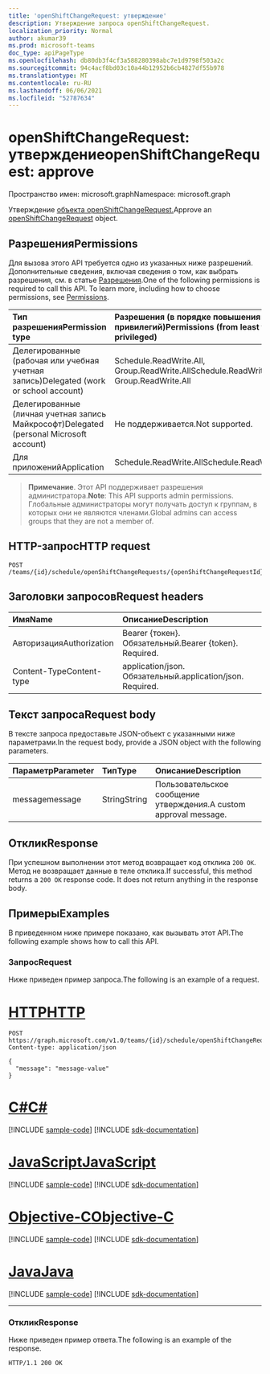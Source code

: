 ```yaml
---
title: 'openShiftChangeRequest: утверждение'
description: Утверждение запроса openShiftChangeRequest.
localization_priority: Normal
author: akumar39
ms.prod: microsoft-teams
doc_type: apiPageType
ms.openlocfilehash: db80db3f4cf3a588280398abc7e1d9798f503a2c
ms.sourcegitcommit: 94c4acf8bd03c10a44b12952b6cb4827df55b978
ms.translationtype: MT
ms.contentlocale: ru-RU
ms.lasthandoff: 06/06/2021
ms.locfileid: "52787634"
---
```

# <a name="openshiftchangerequest-approve"></a><span data-ttu-id="d0701-103">openShiftChangeRequest: утверждение</span><span class="sxs-lookup"><span data-stu-id="d0701-103">openShiftChangeRequest: approve</span></span>

<span data-ttu-id="d0701-104">Пространство имен: microsoft.graph</span><span class="sxs-lookup"><span data-stu-id="d0701-104">Namespace: microsoft.graph</span></span>

<span data-ttu-id="d0701-105">Утверждение [объекта openShiftChangeRequest.](../resources/openshiftchangerequest.md)</span><span class="sxs-lookup"><span data-stu-id="d0701-105">Approve an [openShiftChangeRequest](../resources/openshiftchangerequest.md) object.</span></span>

## <a name="permissions"></a><span data-ttu-id="d0701-106">Разрешения</span><span class="sxs-lookup"><span data-stu-id="d0701-106">Permissions</span></span>

<span data-ttu-id="d0701-p101">Для вызова этого API требуется одно из указанных ниже разрешений. Дополнительные сведения, включая сведения о том, как выбрать разрешения, см. в статье [Разрешения](/graph/permissions-reference).</span><span class="sxs-lookup"><span data-stu-id="d0701-p101">One of the following permissions is required to call this API. To learn more, including how to choose permissions, see [Permissions](/graph/permissions-reference).</span></span>

| <span data-ttu-id="d0701-109">Тип разрешения</span><span class="sxs-lookup"><span data-stu-id="d0701-109">Permission type</span></span>                        | <span data-ttu-id="d0701-110">Разрешения (в порядке повышения привилегий)</span><span class="sxs-lookup"><span data-stu-id="d0701-110">Permissions (from least to most privileged)</span></span> |
|:---------------------------------------|:--------------------------------------------|
| <span data-ttu-id="d0701-111">Делегированные (рабочая или учебная учетная запись)</span><span class="sxs-lookup"><span data-stu-id="d0701-111">Delegated (work or school account)</span></span>     | <span data-ttu-id="d0701-112">Schedule.ReadWrite.All, Group.ReadWrite.All</span><span class="sxs-lookup"><span data-stu-id="d0701-112">Schedule.ReadWrite.All, Group.ReadWrite.All</span></span> |
| <span data-ttu-id="d0701-113">Делегированные (личная учетная запись Майкрософт)</span><span class="sxs-lookup"><span data-stu-id="d0701-113">Delegated (personal Microsoft account)</span></span> | <span data-ttu-id="d0701-114">Не поддерживается.</span><span class="sxs-lookup"><span data-stu-id="d0701-114">Not supported.</span></span> |
| <span data-ttu-id="d0701-115">Для приложений</span><span class="sxs-lookup"><span data-stu-id="d0701-115">Application</span></span>                            | <span data-ttu-id="d0701-116">Schedule.ReadWrite.All</span><span class="sxs-lookup"><span data-stu-id="d0701-116">Schedule.ReadWrite.All</span></span> |

> <span data-ttu-id="d0701-117">**Примечание**. Этот API поддерживает разрешения администратора.</span><span class="sxs-lookup"><span data-stu-id="d0701-117">**Note**: This API supports admin permissions.</span></span> <span data-ttu-id="d0701-118">Глобальные администраторы могут получать доступ к группам, в которых они не являются членами.</span><span class="sxs-lookup"><span data-stu-id="d0701-118">Global admins can access groups that they are not a member of.</span></span>

## <a name="http-request"></a><span data-ttu-id="d0701-119">HTTP-запрос</span><span class="sxs-lookup"><span data-stu-id="d0701-119">HTTP request</span></span>

<!-- { "blockType": "ignored" } -->

```http
POST /teams/{id}/schedule/openShiftChangeRequests/{openShiftChangeRequestId}/approve
```

## <a name="request-headers"></a><span data-ttu-id="d0701-120">Заголовки запросов</span><span class="sxs-lookup"><span data-stu-id="d0701-120">Request headers</span></span>

| <span data-ttu-id="d0701-121">Имя</span><span class="sxs-lookup"><span data-stu-id="d0701-121">Name</span></span>          | <span data-ttu-id="d0701-122">Описание</span><span class="sxs-lookup"><span data-stu-id="d0701-122">Description</span></span>   |
|:--------------|:--------------|
| <span data-ttu-id="d0701-123">Авторизация</span><span class="sxs-lookup"><span data-stu-id="d0701-123">Authorization</span></span> | <span data-ttu-id="d0701-p103">Bearer {токен}. Обязательный.</span><span class="sxs-lookup"><span data-stu-id="d0701-p103">Bearer {token}. Required.</span></span> |
| <span data-ttu-id="d0701-126">Content-Type</span><span class="sxs-lookup"><span data-stu-id="d0701-126">Content-type</span></span> | <span data-ttu-id="d0701-p104">application/json. Обязательный.</span><span class="sxs-lookup"><span data-stu-id="d0701-p104">application/json. Required.</span></span> |

## <a name="request-body"></a><span data-ttu-id="d0701-129">Текст запроса</span><span class="sxs-lookup"><span data-stu-id="d0701-129">Request body</span></span>

<span data-ttu-id="d0701-130">В тексте запроса предоставьте JSON-объект с указанными ниже параметрами.</span><span class="sxs-lookup"><span data-stu-id="d0701-130">In the request body, provide a JSON object with the following parameters.</span></span>

| <span data-ttu-id="d0701-131">Параметр</span><span class="sxs-lookup"><span data-stu-id="d0701-131">Parameter</span></span>    | <span data-ttu-id="d0701-132">Тип</span><span class="sxs-lookup"><span data-stu-id="d0701-132">Type</span></span>        | <span data-ttu-id="d0701-133">Описание</span><span class="sxs-lookup"><span data-stu-id="d0701-133">Description</span></span> |
|:-------------|:------------|:------------|
|<span data-ttu-id="d0701-134">message</span><span class="sxs-lookup"><span data-stu-id="d0701-134">message</span></span>|<span data-ttu-id="d0701-135">String</span><span class="sxs-lookup"><span data-stu-id="d0701-135">String</span></span>|<span data-ttu-id="d0701-136">Пользовательское сообщение утверждения.</span><span class="sxs-lookup"><span data-stu-id="d0701-136">A custom approval message.</span></span>|

## <a name="response"></a><span data-ttu-id="d0701-137">Отклик</span><span class="sxs-lookup"><span data-stu-id="d0701-137">Response</span></span>

<span data-ttu-id="d0701-p105">При успешном выполнении этот метод возвращает код отклика `200 OK`. Метод не возвращает данные в теле отклика.</span><span class="sxs-lookup"><span data-stu-id="d0701-p105">If successful, this method returns a `200 OK` response code. It does not return anything in the response body.</span></span>

## <a name="examples"></a><span data-ttu-id="d0701-140">Примеры</span><span class="sxs-lookup"><span data-stu-id="d0701-140">Examples</span></span>

<span data-ttu-id="d0701-141">В приведенном ниже примере показано, как вызывать этот API.</span><span class="sxs-lookup"><span data-stu-id="d0701-141">The following example shows how to call this API.</span></span>

### <a name="request"></a><span data-ttu-id="d0701-142">Запрос</span><span class="sxs-lookup"><span data-stu-id="d0701-142">Request</span></span>

<span data-ttu-id="d0701-143">Ниже приведен пример запроса.</span><span class="sxs-lookup"><span data-stu-id="d0701-143">The following is an example of a request.</span></span>

# <a name="http"></a>[<span data-ttu-id="d0701-144">HTTP</span><span class="sxs-lookup"><span data-stu-id="d0701-144">HTTP</span></span>](#tab/http)
<!-- {
  "blockType": "request",
  "name": "openshiftchangerequest_approve"
}-->

```http
POST https://graph.microsoft.com/v1.0/teams/{id}/schedule/openShiftChangeRequests/{openShiftChangeRequestId}/approve
Content-type: application/json

{
  "message": "message-value"
}
```
# <a name="c"></a>[<span data-ttu-id="d0701-145">C#</span><span class="sxs-lookup"><span data-stu-id="d0701-145">C#</span></span>](#tab/csharp)
[!INCLUDE [sample-code](../includes/snippets/csharp/openshiftchangerequest-approve-csharp-snippets.md)]
[!INCLUDE [sdk-documentation](../includes/snippets/snippets-sdk-documentation-link.md)]

# <a name="javascript"></a>[<span data-ttu-id="d0701-146">JavaScript</span><span class="sxs-lookup"><span data-stu-id="d0701-146">JavaScript</span></span>](#tab/javascript)
[!INCLUDE [sample-code](../includes/snippets/javascript/openshiftchangerequest-approve-javascript-snippets.md)]
[!INCLUDE [sdk-documentation](../includes/snippets/snippets-sdk-documentation-link.md)]

# <a name="objective-c"></a>[<span data-ttu-id="d0701-147">Objective-C</span><span class="sxs-lookup"><span data-stu-id="d0701-147">Objective-C</span></span>](#tab/objc)
[!INCLUDE [sample-code](../includes/snippets/objc/openshiftchangerequest-approve-objc-snippets.md)]
[!INCLUDE [sdk-documentation](../includes/snippets/snippets-sdk-documentation-link.md)]

# <a name="java"></a>[<span data-ttu-id="d0701-148">Java</span><span class="sxs-lookup"><span data-stu-id="d0701-148">Java</span></span>](#tab/java)
[!INCLUDE [sample-code](../includes/snippets/java/openshiftchangerequest-approve-java-snippets.md)]
[!INCLUDE [sdk-documentation](../includes/snippets/snippets-sdk-documentation-link.md)]

---


### <a name="response"></a><span data-ttu-id="d0701-149">Отклик</span><span class="sxs-lookup"><span data-stu-id="d0701-149">Response</span></span>

<span data-ttu-id="d0701-150">Ниже приведен пример ответа.</span><span class="sxs-lookup"><span data-stu-id="d0701-150">The following is an example of the response.</span></span>
<!-- {
  "blockType": "response",
  "truncated": true
} -->

```http
HTTP/1.1 200 OK
```

<!-- uuid: 16cd6b66-4b1a-43a1-adaf-3a886856ed98
2019-02-04 14:57:30 UTC -->
<!-- {
  "type": "#page.annotation",
  "description": "openShiftChangeRequest: approve",
  "keywords": "",
  "section": "documentation",
  "tocPath": ""
}-->

